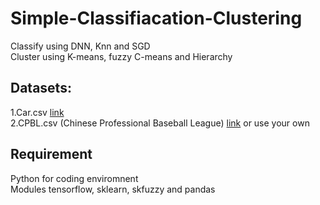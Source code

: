 # Simple-Classifiacation-Clustering
Classify using DNN, Knn and SGD <br>
Cluster using K-means, fuzzy C-means and Hierarchy<br>

## Datasets:
1.Car.csv [link](https://archive.ics.uci.edu/ml/datasets/Car+Evaluation)<br>
2.CPBL.csv (Chinese Professional Baseball League) [link](https://cpbl-plus.appspot.com/batting)
or use your own

## Requirement
Python for coding enviromnent<br>
Modules tensorflow, sklearn, skfuzzy and pandas

